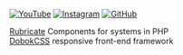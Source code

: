 
 [![YouTube](https://estefanionsantos.github.io/asset/img/sn/yt-b-32.png)](https://estefanionsantos.github.io/go/yt)
 [![Instagram](https://estefanionsantos.github.io/asset/img/sn/ig-b-32.png)](https://estefanionsantos.github.io/go/ig)
 [![GitHub](https://estefanionsantos.github.io/asset/img/sn/gh-b-32.png)](https://estefanionsantos.github.io/go/gh)  

[Rubricate](https://rubricate.github.io) Components for systems in PHP  
[DobokCSS](https://dobokcss.github.io) responsive front-end framework  

